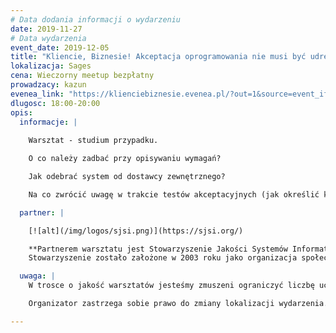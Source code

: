 ```yaml
---
# Data dodania informacji o wydarzeniu
date: 2019-11-27
# Data wydarzenia
event_date: 2019-12-05
title: "Kliencie, Biznesie! Akceptacja oprogramowania nie musi być udręką"
lokalizacja: Sages
cena: Wieczorny meetup bezpłatny
prowadzacy: kazun
evenea_link: "https://klienciebiznesie.evenea.pl/?out=1&source=event_iframe"
dlugosc: 18:00-20:00
opis:
  informacje: |
    
    Warsztat - studium przypadku.

    O co należy zadbać przy opisywaniu wymagań?

    Jak odebrać system od dostawcy zewnętrznego?

    Na co zwrócić uwagę w trakcie testów akceptacyjnych (jak określić kryteria wejścia i wyjścia?)  

  partner: |

    [![alt](/img/logos/sjsi.png)](https://sjsi.org/)

    **Partnerem warsztatu jest Stowarzyszenie Jakości Systemów Informatycznych** - największa organizacja non-profit w Polsce budująca świadomość społeczną na temat jakości oprogramowania.
    Stowarzyszenie zostało założone w 2003 roku jako organizacja społeczna dla profesjonalistów z branży IT. Z wieloma followersami w mediach społecznościowych, ponad 600 uczestników konferencji każdego roku i wieloma innymi nieformalnymi spotkaniami jest w stanie dotrzeć do większości polskich specjalistów IT aktywnych w dziedzinie jakości oprogramowania i testowania. Najbardziej znane i uznane inicjatywy podejmowane przez SJSI to Testwarez, reQuest i TestingCup. Stowarzyszenie wspiera różne inicjatywy non-profit oraz indywidualne działania mające na celu zwiększenie świadomości QA w Polsce.

  uwaga: |
    W trosce o jakość warsztatów jesteśmy zmuszeni ograniczyć liczbę uczestników. **Kwalifikacja odbywa się na podstawie odpowiedzi udzielonych w formularzu zgłoszeniowym oraz - w dalszym kroku - kolejności zgłoszeń.** Potwierdzenie udziału w warsztatach wraz z instrukcją przygotowania środowiska otrzymasz najpóźniej na 7 dni przed planowaną datą wydarzenia. 

    Organizator zastrzega sobie prawo do zmiany lokalizacji wydarzenia.

---
```

